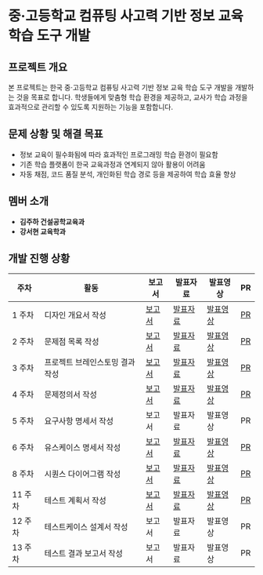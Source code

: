 # 중·고등학교 컴퓨팅 사고력 기반 정보 교육 학습 도구 개발

## 프로젝트 개요
본 프로젝트는 한국 중·고등학교 컴퓨팅 사고력 기반 정보 교육 학습 도구 개발을 개발하는 것을 목표로 합니다. 학생들에게 맞춤형 학습 환경을 제공하고, 교사가 학습 과정을 효과적으로 관리할 수 있도록 지원하는 기능을 포함합니다.

## 문제 상황 및 해결 목표
- 정보 교육이 필수화됨에 따라 효과적인 프로그래밍 학습 환경이 필요함
- 기존 학습 플랫폼이 한국 교육과정과 연계되지 않아 활용이 어려움
- 자동 채점, 코드 품질 분석, 개인화된 학습 경로 등을 제공하여 학습 효율 향상

## 멤버 소개
- **김주하 건설공학교육과**
- **강서현 교육학과**

## 개발 진행 상황

| 주차 | 활동 | 보고서 | 발표자료 | 발표영상 | PR |
|------|------|--------|----------|----------|-----|
| 1 주차 | 디자인 개요서 작성 | [보고서](링크) | [발표자료](링크) | [발표영상](https://youtu.be/RZZ-DLaV8E4) | [PR](https://github.com/seohyun125/Computer-Education/pull/1) |
| 2 주차 | 문제점 목록 작성 | [보고서](링크) | [발표자료](링크) | [발표영상](https://youtu.be/Qe-eWiPlPvw) | [PR](https://github.com/seohyun125/Computer-Education/pull/2) |
| 3 주차 | 프로젝트 브레인스토밍 결과 작성 | [보고서](https://github.com/seohyun125/Computer-Education/blob/main/docs/2%EC%A1%B0-3%EC%A3%BC%EC%B0%A8-%EC%A4%91%EA%B3%A0%EB%93%B1%ED%95%99%EA%B5%90%20%EC%A0%95%EB%B3%B4%20%EA%B5%90%EC%9C%A1%EC%9D%84%20%EC%9C%84%ED%95%9C%20%ED%94%84%EB%A1%9C%EA%B7%B8%EB%9E%98%EB%B0%8D%20%ED%95%99%EC%8A%B5%20%ED%94%8C%EB%9E%AB%ED%8F%BC%20%EA%B0%9C%EB%B0%9C-%EB%AC%B8%EC%A0%9C%EC%A0%90%EB%AA%A9%EB%A1%9D.pdf) | [발표자료](https://github.com/seohyun125/Computer-Education/pull/4/commits/3f9607fec0618a6ee9d7c3efe57274d9ef84b088) | [발표영상](https://youtu.be/iI_K9coAaEg) | [PR](https://github.com/seohyun125/Computer-Education/pull/4) |
| 4 주차 | 문제정의서 작성 | [보고서](https://github.com/seohyun125/Computer-Education/pull/5/commits/2521e0ac741d64ad9e862b609c7986c172bf300b) | [발표자료](https://github.com/seohyun125/Computer-Education/pull/5/commits/21ea4058c5e8375ed1bedf9f239e86245f82f45a) | [발표영상](https://youtu.be/HBUPL6cR4Qc) | [PR](https://github.com/seohyun125/Computer-Education/pull/5) |
| 5 주차 | 요구사항 명세서 작성 | 보고서 | 발표자료 | 발표영상 | PR |
| 6 주차 | 유스케이스 명세서 작성 | [보고서](https://github.com/seohyun125/Computer-Education/pull/6/commits/8a4b66f1434af883f59f020ab95b1bcbfe55ff01) | [발표자료](https://github.com/seohyun125/Computer-Education/pull/6/commits/2ce351599090acf3c43a65d1f8b1117725261721) | [발표영상](https://youtu.be/7xURESZFGMo) | [PR](https://github.com/seohyun125/Computer-Education/pull/6) |
| 8 주차 | 시퀀스 다이어그램 작성 | [보고서](https://github.com/seohyun125/Computer-Education/pull/7/commits/e6d49c003ff1759ba5090f866e7c3726bb95f342) | [발표자료](https://github.com/seohyun125/Computer-Education/pull/7/commits/8bec18a13e5eb437d87ac4947d64c171cd0c4255) | [발표영상](https://youtu.be/2Ai939k-KQ4) | [PR](https://github.com/seohyun125/Computer-Education/pull/7) |
| 11 주차 | 테스트 계획서 작성 | [보고서](https://github.com/seohyun125/Computer-Education/pull/8/commits/b7cd31d935c5c6af2b01f32d6f510c1c8350c657) | [발표자료](https://github.com/seohyun125/Computer-Education/pull/8/commits/cd59674875c25ace59043bda96530a9059daf04c) | [발표영상](https://www.youtube.com/watch?v=j7DffKynn8Q) | [PR](https://github.com/seohyun125/Computer-Education/pull/8) |
| 12 주차 | 테스트케이스 설계서 작성 | 보고서 | 발표자료 | 발표영상 | PR |
| 13 주차 | 테스트 결과 보고서 작성 | 보고서 | 발표자료 | 발표영상 | PR |
